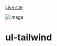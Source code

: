 [Live site](https://genin6382.github.io/Responsive-ul-tailwind/)

![image](https://github.com/genin6382/Responsive-ul-tailwind/assets/100513712/9621fc07-c7f1-4835-b881-3257705748a7)





# ul-tailwind
